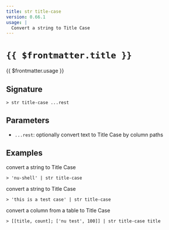 ```yaml
---
title: str title-case
version: 0.66.1
usage: |
  Convert a string to Title Case
---
```


# <code>{{ $frontmatter.title }}</code>

<div style='white-space: pre-wrap;'>{{ $frontmatter.usage }}</div>

## Signature

```> str title-case ...rest```

## Parameters

 -  `...rest`: optionally convert text to Title Case by column paths

## Examples

convert a string to Title Case
```shell
> 'nu-shell' | str title-case
```

convert a string to Title Case
```shell
> 'this is a test case' | str title-case
```

convert a column from a table to Title Case
```shell
> [[title, count]; ['nu test', 100]] | str title-case title
```
